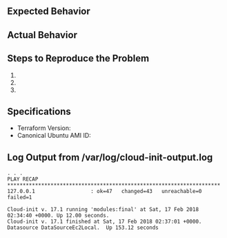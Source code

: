 ## Expected Behavior


## Actual Behavior


## Steps to Reproduce the Problem

  1.
  2.
  3.

## Specifications

  - Terraform Version:
  - Canonical Ubuntu AMI ID:

## Log Output from /var/log/cloud-init-output.log

```text
. . . 
PLAY RECAP *********************************************************************
127.0.0.1                  : ok=47   changed=43   unreachable=0    failed=1   

Cloud-init v. 17.1 running 'modules:final' at Sat, 17 Feb 2018 02:34:40 +0000. Up 12.00 seconds.
Cloud-init v. 17.1 finished at Sat, 17 Feb 2018 02:37:01 +0000. Datasource DataSourceEc2Local.  Up 153.12 seconds
```